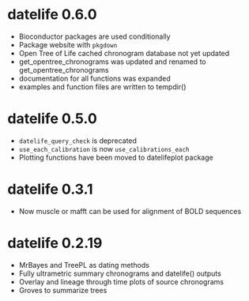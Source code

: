 # datelife 0.6.0

  - Bioconductor packages are used conditionally
  - Package website with `pkgdown`
  - Open Tree of Life cached chronogram database not yet updated
  - get_opentree_chronograms was updated and renamed to get_opentree_chronograms
  - documentation for all functions was expanded
  - examples and function files are written to tempdir()

# datelife 0.5.0

  - `datelife_query_check` is deprecated
  - `use_each_calibration` is now `use_calibrations_each`
  - Plotting functions have been moved to datelifeplot package

# datelife 0.3.1

  - Now muscle or mafft can be used for alignment of BOLD sequences

# datelife 0.2.19

  - MrBayes and TreePL as dating methods
  - Fully ultrametric summary chronograms and datelife() outputs
  - Overlay and lineage through time plots of source chronograms
  - Groves to summarize trees
